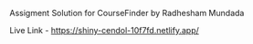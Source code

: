 Assigment Solution for CourseFinder by Radhesham Mundada

Live Link - https://shiny-cendol-10f7fd.netlify.app/
